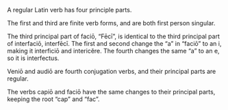 A regular Latin verb has four principle parts. 

The first and third are finite verb forms, and are both first person singular.

The third principal part of faciō, “Fēcī”, is identical to the third principal part of interfaciō, interfēcī. The first and second change the “a” in “faciō” to an i, making it interficiō and intericĕre. The fourth changes the same “a” to an e, so it is interfectus.

Veniō and audiō are fourth conjugation verbs, and their principal parts are regular. 

The verbs capiō and faciō have the same changes to their principal parts, keeping the root “cap” and “fac”. 



